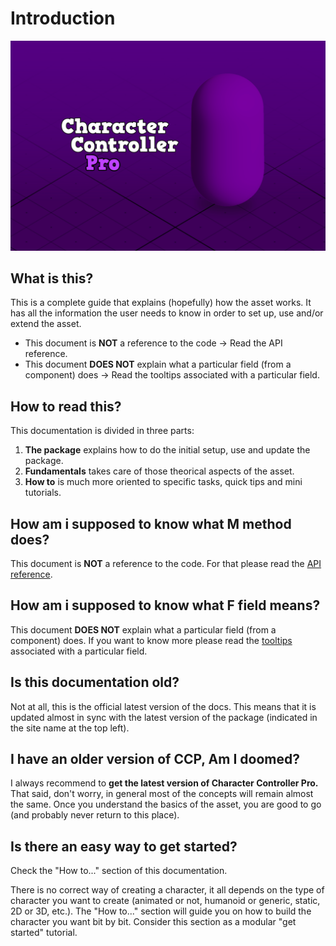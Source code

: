 # Introduction

![](.gitbook/assets/KeyImage_Cover.png)

## What is this?

This is a complete guide that explains (hopefully) how the asset works. It has all the information the user needs to know in order to set up, use and/or extend the asset. 

* This document is **NOT** a reference to the code -> Read the API reference.
* This document **DOES NOT** explain what a particular field (from a component) does -> Read the tooltips associated with a particular field.

## How to read this?

This documentation is divided in three parts:

1. **The package** explains how to do the initial setup, use and update the package.
2. **Fundamentals** takes care of those theorical aspects of the asset.
3. **How to** is much more oriented to specific tasks, quick tips and mini tutorials.

## How am i supposed to know what M method does?

This document is **NOT** a reference to the code. For that please read the [API reference](https://lightbug14.github.io/lightbug-web/character-controller-pro/Documentation/html/index.html).

## How am i supposed to know what F field means?

This document **DOES NOT** explain what a particular field (from a component) does. If you want to know more please read the [tooltips](https://docs.unity3d.com/ScriptReference/TooltipAttribute.html) associated with a particular field.

## Is this documentation old?

Not at all, this is the official latest version of the docs. This means that it is updated almost in sync with the latest version of the package (indicated in the site name at the top left).

## I have an older version of CCP, Am I doomed?

I always recommend to **get the latest version of Character Controller Pro.** That said, don't worry, in general most of the concepts will remain almost the same. Once you understand the basics of the asset, you are good to go (and probably never return to this place).

## Is there an easy way to get started?

Check the "How to..." section of this documentation.

There is no correct way of creating a character, it all depends on the type of character you want to create (animated or not, humanoid or generic, static, 2D or 3D, etc.). The "How to..." section will guide you on how to build the character you want bit by bit. Consider this section as a modular "get started" tutorial.
